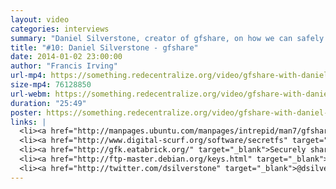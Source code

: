 ```yaml
---
layout: video
categories: interviews
summary: "Daniel Silverstone, creator of gfshare, on how we can safely keep our (decentralized!) digital keys and coins. Split them up into pieces, such that, say, any 2 of the 3 pieces can reconstruct the original."
title: "#10: Daniel Silverstone - gfshare"
date: 2014-01-02 23:00:00
author: "Francis Irving"
url-mp4: https://something.redecentralize.org/video/gfshare-with-daniel-silverstone.mp4
size-mp4: 76128850
url-webm: https://something.redecentralize.org/video/gfshare-with-daniel-silverstone.webm
duration: "25:49"
poster: https://something.redecentralize.org/video/gfshare-with-daniel-silverstone.jpg
links: |
  <li><a href="http://manpages.ubuntu.com/manpages/intrepid/man7/gfshare.7.html" target="_blank">gfshare manpage</a></li>
  <li><a href="http://www.digital-scurf.org/software/secretfs" target="_blank">Filesystem - secretfs</a></li>
  <li><a href="http://gfk.eatabrick.org/" target="_blank">Securely share over USB</a></li>
  <li><a href="http://ftp-master.debian.org/keys.html" target="_blank">Debian key signing</a></li>
  <li><a href="http://twitter.com/dsilverstone" target="_blank">@dsilverstone on Twitter</a></li>
---
```

